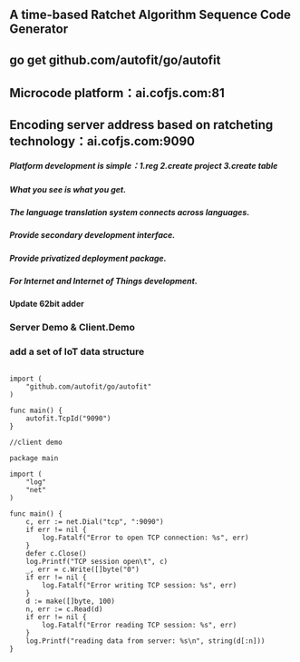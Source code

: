 ## A time-based Ratchet Algorithm Sequence Code Generator
## go get github.com/autofit/go/autofit
## Microcode platform：ai.cofjs.com:81
## Encoding server address based on ratcheting technology：ai.cofjs.com:9090
##### Platform development is simple：1.reg 2.create project 3.create table 
##### What you see is what you get.
##### The language translation system connects across languages.
##### Provide secondary development interface.
##### Provide privatized deployment package.
##### For Internet and Internet of Things development.
#### Update 62bit adder
### Server Demo & Client.Demo
### add a set of IoT data structure

```package main

import (
	"github.com/autofit/go/autofit"
)

func main() {
	autofit.TcpId("9090")
}

//client demo

package main

import (
	"log"
	"net"
)

func main() {
	c, err := net.Dial("tcp", ":9090")
	if err != nil {
		log.Fatalf("Error to open TCP connection: %s", err)
	}
	defer c.Close()
	log.Printf("TCP session open\t", c)
	_, err = c.Write([]byte("0")
	if err != nil {
		log.Fatalf("Error writing TCP session: %s", err)
	}
	d := make([]byte, 100)
	n, err := c.Read(d)
	if err != nil {
		log.Fatalf("Error reading TCP session: %s", err)
	}
	log.Printf("reading data from server: %s\n", string(d[:n]))
}
